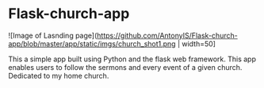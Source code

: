 # Flask-church-app
![Image of Lasnding page](https://github.com/AntonyIS/Flask-church-app/blob/master/app/static/imgs/church_shot1.png | width=50]

This a simple app built using Python and the flask web framework. This app enables users to follow the sermons and every event of a given church. Dedicated to my home church.
